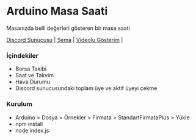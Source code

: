 # Arduino Masa Saati
Masanızda belli değerleri gösteren bir masa saati

[Discord Sunucusu](https://discord.gg/codare) |
[Şema](https://johnny-five.io/api/lcd/#component-initialization)  |
[Videolu Gösterim](https://youtu.be/noNXJEm47AI) |

### İçindekiler

- Borsa Takibi
- Saat ve Takvim
- Hava Durumu
- Discord sunucusundaki toplam üye ve aktif üyeyi çekme

### Kurulum
- Arduino > Dosya > Örnekler > Firmata > StandartFirmataPlus > Yükle
- npm install
- node index.js
